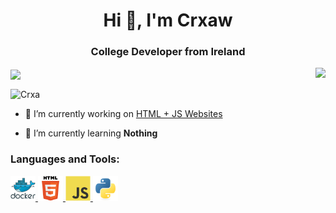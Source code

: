 <h1 align="center">Hi 👋, I'm Crxaw</h1>
<h3 align="center">College Developer from Ireland</h3>
<p><img align="right" src="https://spotify-github-profile.kittinanx.com/api/view.svg?uid=colm2017&cover_image=true&theme=default&show_offline=true&background_color=121212&interchange=true&bar_color=ffffff&bar_color_cover=false" /></p>
<p><img align="center" src="https://lanyard.kyrie25.me/api/920290194886914069?waveColor=000000&waveSpotifyColor=202020&gradient=#000000" /></p>
<p><img align="center" src="https://github-readme-streak-stats.herokuapp.com/?user=sitescript&" alt="Crxa" /></p>

- 🔭 I’m currently working on [HTML + JS Websites](https://crxaw.tech)

- 🌱 I’m currently learning **Nothing**

<h3 align="left">Languages and Tools:</h3>
<p align="left"> <a href="https://www.docker.com/" target="_blank" rel="noreferrer"> <img src="https://raw.githubusercontent.com/devicons/devicon/master/icons/docker/docker-original-wordmark.svg" alt="docker" width="40" height="40"/> </a> <a href="https://www.w3.org/html/" target="_blank" rel="noreferrer"> <img src="https://raw.githubusercontent.com/devicons/devicon/master/icons/html5/html5-original-wordmark.svg" alt="html5" width="40" height="40"/> </a></a> <a href="https://developer.mozilla.org/en-US/docs/Web/JavaScript" target="_blank" rel="noreferrer"> <img src="https://raw.githubusercontent.com/devicons/devicon/master/icons/javascript/javascript-original.svg" alt="javascript" width="40" height="40"/> </a> <a href="https://www.python.org" target="_blank" rel="noreferrer"> <img src="https://raw.githubusercontent.com/devicons/devicon/master/icons/python/python-original.svg" alt="python" width="40" height="40"/> </a> </p>
